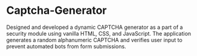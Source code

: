 # Captcha-Generator
Designed and developed a dynamic CAPTCHA generator as a part of a security module using vanilla HTML, CSS, and JavaScript. The application generates a random alphanumeric CAPTCHA and verifies user input to prevent automated bots from form submissions. 
